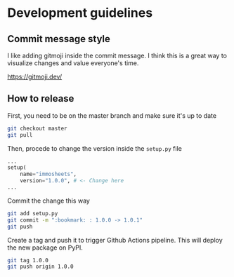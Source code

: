 # Development guidelines

## Commit message style

I like adding gitmoji inside the commit message. I think this is a great way to visualize changes and value everyone's time.

https://gitmoji.dev/

## How to release

First, you need to be on the master branch and make sure it's up to date

```sh
git checkout master
git pull
```

Then, procede to change the version inside the `setup.py` file

```py
...
setup(
    name="immosheets",
    version="1.0.0", # <- Change here
...
```

Commit the change this way

```sh
git add setup.py
git commit -m ":bookmark: : 1.0.0 -> 1.0.1"
git push
```

Create a tag and push it to trigger Github Actions pipeline. This will deploy the new package on PyPI.

```sh
git tag 1.0.0
git push origin 1.0.0
```
